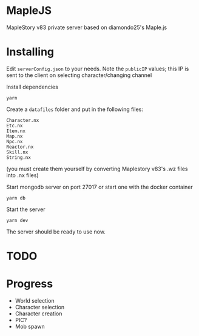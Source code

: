 MapleJS
========

MapleStory v83 private server based on diamondo25's Maple.js

Installing
========

Edit `serverConfig.json` to your needs. Note the `publicIP` values; this IP is sent to the client on selecting character/changing channel

Install dependencies

```
yarn
```

Create a `datafiles` folder and put in the following files:

```
Character.nx
Etc.nx
Item.nx
Map.nx
Npc.nx
Reactor.nx
Skill.nx
String.nx
```
(you must create them yourself by converting Maplestory v83's .wz files into .nx files)

Start mongodb server on port 27017 or start one with the docker container

```
yarn db
```

Start the server

```
yarn dev
```

The server should be ready to use now.


TODO
========

# Progress
- World selection
- Character selection
- Character creation
- PIC?
- Mob spawn